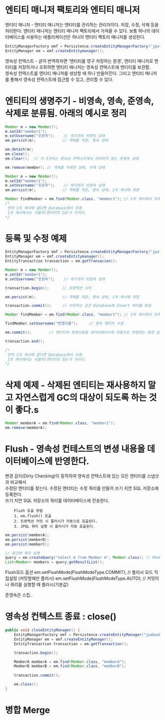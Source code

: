 # 엔티티 매니저 팩토리와 엔티티 매니저

엔티티 매니저 - 엔티티 매니저는 엔티티를 관리하는 관리자이다. 저장, 수정, 삭제 등을 처리한다.
            앤티티 매니저는 엔티티 매니저 팩토리에서 가져올 수 있다. 보통 하나의 데이터베이스를 사용하는 애플리케이션은 하나의 엔티티 팩토리 매니저를 생성한다.  

```java
EntityManagerFactory emf = Persistence.createEntityManagerFactory("jpatest");
EntityManager em = emf.createEntitymanager();  
```

영속성 컨텍스트 - 굳이 번역하자면 '엔티티를 영구 저장하는 환경', 엔티티 매니저로 엔티티를 저장하거나 조회하면 엔티티 매니저는 영속성 컨텍스트에 엔티티를 보관함.  
              영속성 컨텍스트를 엔티티 매니저를 생성할 때 하나 만들어진다. 그리고 엔티티 매니저를 통해서 영속성 컨텍스트에 접근할 수 있고, 관리할 수 있다.

# 엔티티의 생명주기 - 비영속, 영속, 준영속, 삭제로 분류됨. 아래의 예시로 정리

```java
Member m = new Member();
m.setId("member1");
m.setUsername("조현욱");    // 여기까지 비영속 상태
em.persist(m);            // 객체를 저장, 영속 상태

em.detach(m);
em.close();
em.clear();  // 이 3가지는 영속성 컨텍스트에서 관리하지 않는 준영속 상태

em.remove(member); // 객체를 삭제한 상태, 삭제 상태
```

```java
Member m = new Member();
m.setId("member1");
m.setUsername("조현욱");    // 여기까지 비영속 상태
em.persist(m);            // 객체를 저장, 영속 상태, 1차 캐시에 저장

Member findMember = em.find(Member.class, "member1"); // 1차 캐시에서 조회
/*
 만약 1차 캐시에 없다면 Database에서 조회
 1차 캐시에서는 식별자(엔티티의 Id)가 키이다.
*/
```

# 등록 및 수정 예제  

```java
EntityManagerFactory emf = Persistence.createEntityManagerFactory("jpatest");
EntityManager em = emf.createEntitymanager(); 
EntityTransaction transaction = em.getTransacion();

Member m = new Member();
m.setId("member1");
m.setUsername("조현욱");    // 여기까지 비영속 상태

transaction.begin();      // 트랜잭션 시작

em.persist(m);            // 객체를 저장, 영속 상태, 1차 캐시에 저장

transaction.commit();     // 커밋하는 순간 Database에 Insert 쿼리를 보냄

Member findMember = em.find(Member.class, "member1"); // 1차 캐시에서 조회

findMember.setUsername("변경이름");     // 영속 엔티티 수정

em.commit();        // 엔티티의 변경사항을 데이터베이스에 자동으로 반영하는 변경 감지(Dirty checking)

transaction.end();

/*
 만약 1차 캐시에 없다면 Database에서 조회
 1차 캐시에서는 식별자(엔티티의 Id)가 키이다.
*/
```

# 삭제 예제 - 삭제된 엔티티는 재사용하지 말고 자연스럽게 GC의 대상이 되도록 하는 것이 좋다.s
```java
Member memberA = em.find(Member.class, "member1");
em.remove(memberA);
```

# Flush - 영속성 컨테스트의 변셩 내용을 데이터베이스에 반영한다.
변경 감지(Dirty Checking)이 동작하여 영속성 컨텍스트에 있는 모든 엔티티를 스냅샷과 비교해서  
수정된 엔티티를 찾는다. 수정된 엔티티는 수정 쿼리를 만들어 쓰기 지연 SQL 저장소에 등록한다.  
쓰기 지연 SQL 저장소의 쿼리를 데이터베이스에 전송한다.  

        Flush 호출 방법
        1. em.flush() 호출
        2. 트랜잭션 커밋 시 플러시가 자동으로 호출된다.
        3. JPQL 쿼리 실행 시 플러시가 자동 호출된다.

```java
em.persist(memberA);
em.persist(memberB);
em.persist(memberC);

// 중간에 쿼리 실행
query = em.createQuery("select m from Member m", Member.class); // MemberA, MemberB, MemberC 조회되지 않는다.
List<Member> members = query.getResultList();
```

Flush모드 옵션
em.setFlushMode(FlushModeType.COMMIT); // 플러시 모드 직접설정 (커밋할때만 플러시)
em.setFlushMode(FlushModeType.AUTO); // 커밋이나 쿼리를 실행할 때 플러시(기본값)


준영속은 스킵..

# 영속성 컨텍스트 종료 : close()

```java
public void closeEntityManager() {
    EntityManagerFactory emf = Persistence.createEntityManager("jpabook");
    EntityManager em = emf.createEntityManager();
    EntityTransaction transaction = em.getTransaction();

    transaction.begin();

    MemberA memberA = em.find(Member.class, "memberA");
    MemberB memberB = em.find(Member.class, "memberB");
    
    transaction.commit();

    em.close();
}
```

# 병합 Merge
